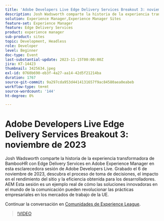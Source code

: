 ```yaml
---
title: 'Adobe Developers Live Edge Delivery Services Breakout 3: noviembre de 2023'
description: Josh Wadsworth comparte la historia de la experiencia transformadora de BambooHR con Edge Delivery Services en Adobe Experience Manager en esta esclarecedora sesión de Adobe Developers Live. Grabado el 6 de noviembre de 2023, descubra el proceso de toma de decisiones, el impacto en el rendimiento del sitio y la eficiencia obtenida para los desarrolladores. AEM Esta sesión es un ejemplo real de cómo las soluciones innovadoras en el mundo de la comunicación pueden revolucionar las prácticas empresariales en los mercados de trabajo de la UE.
solution: Experience Manager,Experience Manager Sites
feature-set: Experience Manager
feature: Edge Delivery Services
product: experience manager
sub-product: sites
topic: Development, Headless
role: Developer
level: Beginner
doc-type: Event
last-substantial-update: 2023-11-15T00:00:00Z
jira: KT-14423
thumbnail: 3425634.jpeg
exl-id: 0760b690-eb3f-4a27-aa14-42d5f21214ba
duration: 1767
source-git-commit: 9a297cda953d4414131657f9ac84580aea0eabeb
workflow-type: tm+mt
source-wordcount: '144'
ht-degree: 0%

---
```


# Adobe Developers Live Edge Delivery Services Breakout 3: noviembre de 2023

Josh Wadsworth comparte la historia de la experiencia transformadora de BambooHR con Edge Delivery Services en Adobe Experience Manager en esta esclarecedora sesión de Adobe Developers Live. Grabado el 6 de noviembre de 2023, descubra el proceso de toma de decisiones, el impacto en el rendimiento del sitio y la eficiencia obtenida para los desarrolladores. AEM Esta sesión es un ejemplo real de cómo las soluciones innovadoras en el mundo de la comunicación pueden revolucionar las prácticas empresariales en los mercados de trabajo de la UE.

Continuar la conversación en [Comunidades de Experience League](https://adobe.ly/3rD9rMV).

>[!VIDEO](https://video.tv.adobe.com/v/3425634/?learn=on)
